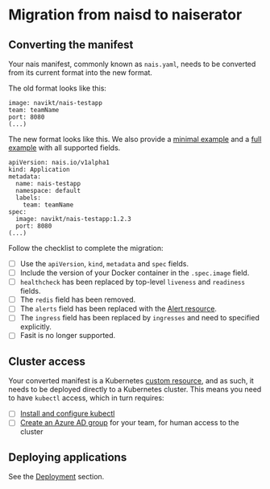 # Migration from naisd to naiserator

## Converting the manifest

Your nais manifest, commonly known as `nais.yaml`, needs to be converted from its current format into the new format.

The old format looks like this:

```
image: navikt/nais-testapp
team: teamName
port: 8080
(...)
```

The new format looks like this. We also provide
a [minimal example](https://github.com/nais/naiserator/blob/master/examples/nais.yaml) and
a [full example](https://github.com/nais/naiserator/blob/master/examples/nais-max.yaml) with all supported fields.

```
apiVersion: nais.io/v1alpha1
kind: Application
metadata:
  name: nais-testapp
  namespace: default
  labels:
    team: teamName
spec:
  image: navikt/nais-testapp:1.2.3
  port: 8080
(...)
```

Follow the checklist to complete the migration:

* [ ] Use the `apiVersion`, `kind`, `metadata` and `spec` fields.
* [ ] Include the version of your Docker container in the `.spec.image` field.
* [ ] `healthcheck` has been replaced by top-level `liveness` and `readiness` fields.
* [ ] The `redis` field has been removed.
* [ ] The `alerts` field has been replaced with the [Alert resource](https://github.com/nais/doc/tree/master/content/alerts).
* [ ] The `ingress` field has been replaced by `ingresses` and need to specified explicitly.
* [ ] Fasit is no longer supported.

## Cluster access

Your converted manifest is a Kubernetes
[custom resource](https://kubernetes.io/docs/concepts/extend-kubernetes/api-extension/custom-resources/),
and as such, it needs to be deployed directly to a Kubernetes cluster.
This means you need to have `kubectl` access, which in turn requires:

* [ ] [Install and configure kubectl](/content/getting-started/install-tools.md#install-kubectl)
* [ ] [Create an Azure AD group](https://github.com/navikt/IaC/tree/master/AAD%20Team) for your team, for human access to the cluster

## Deploying applications

See the [Deployment](https://github.com/nais/doc/tree/master/content/deploy) section.
